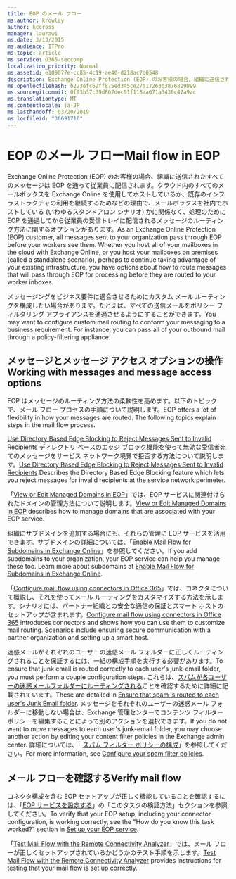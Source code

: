 ```yaml
---
title: EOP のメール フロー
ms.author: krowley
author: kccross
manager: laurawi
ms.date: 3/13/2015
ms.audience: ITPro
ms.topic: article
ms.service: O365-seccomp
localization_priority: Normal
ms.assetid: e109077e-cc85-4c19-ae40-d218ac7d0548
description: Exchange Online Protection (EOP) のお客様の場合、組織に送信されたすべてのメッセージは EOP を通って従業員に配信されます。クラウド内のすべてのメールボックスを Exchange Online を使用してホストしているか、既存のインフラストラクチャの利用を継続するためなどの理由で、メールボックスを社内でホストしている (いわゆるスタンドアロン シナリオ) かに関係なく、処理のために EOP を通過してから従業員の受信トレイに配信されるメッセージのルーティング方法に関するオプションがあります。
ms.openlocfilehash: b223efc62ff875ed345ce27a17263b3876829999
ms.sourcegitcommit: 0f93b37c39d807dec91f118aa671a3430c47a9ac
ms.translationtype: MT
ms.contentlocale: ja-JP
ms.lasthandoff: 03/20/2019
ms.locfileid: "30691716"
---
```

# <a name="mail-flow-in-eop"></a><span data-ttu-id="a2a71-104">EOP のメール フロー</span><span class="sxs-lookup"><span data-stu-id="a2a71-104">Mail flow in EOP</span></span>

<span data-ttu-id="a2a71-p102">Exchange Online Protection (EOP) のお客様の場合、組織に送信されたすべてのメッセージは EOP を通って従業員に配信されます。クラウド内のすべてのメールボックスを Exchange Online を使用してホストしているか、既存のインフラストラクチャの利用を継続するためなどの理由で、メールボックスを社内でホストしている (いわゆるスタンドアロン シナリオ) かに関係なく、処理のために EOP を通過してから従業員の受信トレイに配信されるメッセージのルーティング方法に関するオプションがあります。</span><span class="sxs-lookup"><span data-stu-id="a2a71-p102">As an Exchange Online Protection (EOP) customer, all messages sent to your organization pass through EOP before your workers see them. Whether you host all of your mailboxes in the cloud with Exchange Online, or you host your mailboxes on premises (called a standalone scenario), perhaps to continue taking advantage of your existing infrastructure, you have options about how to route messages that will pass through EOP for processing before they are routed to your worker inboxes.</span></span>
  
<span data-ttu-id="a2a71-p103">メッセージングをビジネス要件に適合させるためにカスタム メール ルーティングを構成したい場合があります。たとえば、すべての送信メールをポリシー フィルタリング アプライアンスを通過させるようにすることができます。</span><span class="sxs-lookup"><span data-stu-id="a2a71-p103">You may want to configure custom mail routing to conform your messaging to a business requirement. For instance, you can pass all of your outbound mail through a policy-filtering appliance.</span></span> 
  
## <a name="working-with-messages-and-message-access-options"></a><span data-ttu-id="a2a71-109">メッセージとメッセージ アクセス オプションの操作</span><span class="sxs-lookup"><span data-stu-id="a2a71-109">Working with messages and message access options</span></span>

<span data-ttu-id="a2a71-p104">EOP はメッセージのルーティング方法の柔軟性を高めます。以下のトピックで、メール フロー プロセスの手順について説明します。</span><span class="sxs-lookup"><span data-stu-id="a2a71-p104">EOP offers a lot of flexibility in how your messages are routed. The following topics explain steps in the mail flow process.</span></span>
  
<span data-ttu-id="a2a71-112">[Use Directory Based Edge Blocking to Reject Messages Sent to Invalid Recipients](http://technet.microsoft.com/library/ca7b7416-92ed-40ad-abdb-695be46ea2e4.aspx) ディレクトリ ベースのエッジ ブロック機能を使って無効な受信者宛てのメッセージをサービス ネットワーク境界で拒否する方法について説明します。</span><span class="sxs-lookup"><span data-stu-id="a2a71-112">[Use Directory Based Edge Blocking to Reject Messages Sent to Invalid Recipients](http://technet.microsoft.com/library/ca7b7416-92ed-40ad-abdb-695be46ea2e4.aspx) Describes the Directory Based Edge Blocking feature which lets you reject messages for invalid recipients at the service network perimeter.</span></span> 
  
<span data-ttu-id="a2a71-113">「[View or Edit Managed Domains in EOP](https://docs.microsoft.com/exchange/mail-flow-best-practices/manage-accepted-domains/manage-accepted-domains)」では、EOP サービスに関連付けられたドメインの管理方法について説明します。</span><span class="sxs-lookup"><span data-stu-id="a2a71-113">[View or Edit Managed Domains in EOP](https://docs.microsoft.com/exchange/mail-flow-best-practices/manage-accepted-domains/manage-accepted-domains) describes how to manage domains that are associated with your EOP service.</span></span> 
  
<span data-ttu-id="a2a71-p105">組織にサブドメインを追加する場合にも、それらの管理に EOP サービスを活用できます。サブドメインの詳細については、「[Enable Mail Flow for Subdomains in Exchange Online](http://technet.microsoft.com/library/4033a30a-f506-481c-8ef0-fd9a0508ae38.aspx)」を参照してください。</span><span class="sxs-lookup"><span data-stu-id="a2a71-p105">If you add subdomains to your organization, your EOP service can help you manage these too. Learn more about subdomains at [Enable Mail Flow for Subdomains in Exchange Online](http://technet.microsoft.com/library/4033a30a-f506-481c-8ef0-fd9a0508ae38.aspx).</span></span>
  
<span data-ttu-id="a2a71-p106">「[Configure mail flow using connectors in Office 365](http://technet.microsoft.com/library/854b5a50-4462-4836-a092-37e208d29624.aspx)」では、コネクタについて概説し、それを使ってメール ルーティングをカスタマイズする方法を示します。シナリオには、パートナー組織との安全な通信の保証とスマート ホストのセットアップが含まれます。</span><span class="sxs-lookup"><span data-stu-id="a2a71-p106">[Configure mail flow using connectors in Office 365](http://technet.microsoft.com/library/854b5a50-4462-4836-a092-37e208d29624.aspx) introduces connectors and shows how you can use them to customize mail routing. Scenarios include ensuring secure communication with a partner organization and setting up a smart host.</span></span> 
  
<span data-ttu-id="a2a71-118">迷惑メールがそれぞれのユーザーの迷惑メール フォルダーに正しくルーティングされることを保証するには、一組の構成手順を実行する必要があります。</span><span class="sxs-lookup"><span data-stu-id="a2a71-118">To ensure that junk email is routed correctly to each user's junk-email folder, you must perform a couple configuration steps.</span></span> <span data-ttu-id="a2a71-119">これらは、[スパムが各ユーザーの迷惑メールフォルダーにルーティングされる](../ensure-that-spam-is-routed-to-each-user-s-junk-email-folder.md)ことを確認するために詳細に記載されています。</span><span class="sxs-lookup"><span data-stu-id="a2a71-119">These are detailed in [Ensure that spam is routed to each user's Junk Email folder](../ensure-that-spam-is-routed-to-each-user-s-junk-email-folder.md).</span></span> <span data-ttu-id="a2a71-120">メッセージをそれぞれのユーザーの迷惑メール フォルダーに移動しない場合は、Exchange 管理センターでコンテンツ フィルター ポリシーを編集することによって別のアクションを選択できます。</span><span class="sxs-lookup"><span data-stu-id="a2a71-120">If you do not want to move messages to each user's junk-email folder, you may choose another action by editing your content filter policies in the Exchange admin center.</span></span> <span data-ttu-id="a2a71-121">詳細については、「 [スパム フィルター ポリシーの構成](../configure-your-spam-filter-policies.md)」を参照してください。</span><span class="sxs-lookup"><span data-stu-id="a2a71-121">For more information, see [Configure your spam filter policies](../configure-your-spam-filter-policies.md).</span></span>
  
## <a name="verify-mail-flow"></a><span data-ttu-id="a2a71-122">メール フローを確認する</span><span class="sxs-lookup"><span data-stu-id="a2a71-122">Verify mail flow</span></span>

<span data-ttu-id="a2a71-p108">コネクタ構成を含む EOP セットアップが正しく機能していることを確認するには、「[EOP サービスを設定する](set-up-your-eop-service.md)」の「このタスクの検証方法」セクションを参照してください。</span><span class="sxs-lookup"><span data-stu-id="a2a71-p108">To verify that your EOP setup, including your connector configuration, is working correctly, see the "How do you know this task worked?" section in [Set up your EOP service](set-up-your-eop-service.md).</span></span> 
  
<span data-ttu-id="a2a71-125">「[Test Mail Flow with the Remote Connectivity Analyzer](http://technet.microsoft.com/library/6c8c2964-d553-4329-8166-6e508dd63fa0.aspx)」では、メール フローが正しくセットアップされているかどうかのテスト手順を示します。</span><span class="sxs-lookup"><span data-stu-id="a2a71-125">[Test Mail Flow with the Remote Connectivity Analyzer](http://technet.microsoft.com/library/6c8c2964-d553-4329-8166-6e508dd63fa0.aspx) provides instructions for testing that your mail flow is set up correctly.</span></span> 
  

